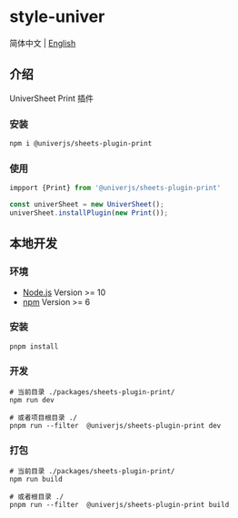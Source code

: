 # style-univer

简体中文 | [English](./README.md)

## 介绍

UniverSheet Print 插件

### 安装

```bash
npm i @univerjs/sheets-plugin-print
```

### 使用

```js
impport {Print} from '@univerjs/sheets-plugin-print'

const univerSheet = new UniverSheet();
univerSheet.installPlugin(new Print());
```

## 本地开发

### 环境

-   [Node.js](https://nodejs.org/en/) Version >= 10
-   [npm](https://www.npmjs.com/) Version >= 6

### 安装

```
pnpm install
```

### 开发

```
# 当前目录 ./packages/sheets-plugin-print/
npm run dev

# 或者项目根目录 ./
pnpm run --filter  @univerjs/sheets-plugin-print dev
```

### 打包

```
# 当前目录 ./packages/sheets-plugin-print/
npm run build

# 或者根目录 ./
pnpm run --filter  @univerjs/sheets-plugin-print build
```
